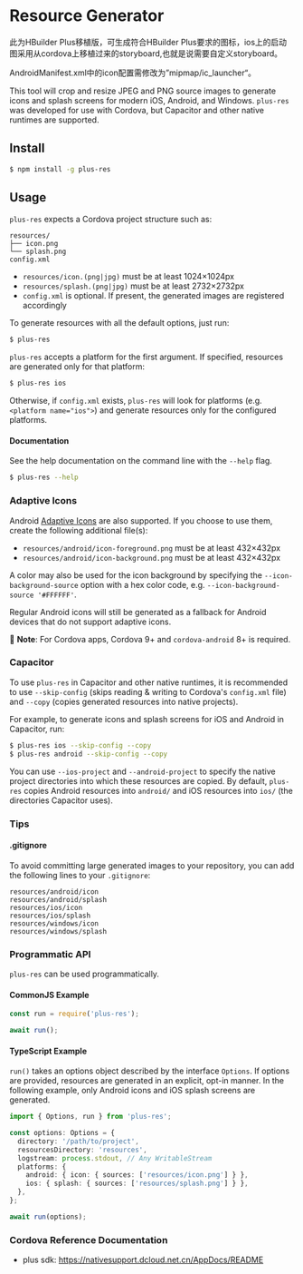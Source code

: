 # Resource Generator
此为HBuilder Plus移植版，可生成符合HBuilder Plus要求的图标，ios上的启动图采用从cordova上移植过来的storyboard,也就是说需要自定义storyboard。

AndroidManifest.xml中的icon配置需修改为”mipmap/ic_launcher“。

This tool will crop and resize JPEG and PNG source images to generate icons and splash screens for modern iOS, Android, and Windows. `plus-res` was developed for use with Cordova, but Capacitor and other native runtimes are supported.

## Install

```bash
$ npm install -g plus-res
```

## Usage

`plus-res` expects a Cordova project structure such as:

```
resources/
├── icon.png
└── splash.png
config.xml
```

* `resources/icon.(png|jpg)` must be at least 1024×1024px
* `resources/splash.(png|jpg)` must be at least 2732×2732px
* `config.xml` is optional. If present, the generated images are registered accordingly

To generate resources with all the default options, just run:

```bash
$ plus-res
```

`plus-res` accepts a platform for the first argument. If specified, resources are generated only for that platform:

```bash
$ plus-res ios
```

Otherwise, if `config.xml` exists, `plus-res` will look for platforms (e.g. `<platform name="ios">`) and generate resources only for the configured platforms.

#### Documentation

See the help documentation on the command line with the `--help` flag.

```bash
$ plus-res --help
```

### Adaptive Icons

Android [Adaptive Icons](https://developer.android.com/guide/practices/ui_guidelines/icon_design_adaptive) are also supported. If you choose to use them, create the following additional file(s):

* `resources/android/icon-foreground.png` must be at least 432×432px
* `resources/android/icon-background.png` must be at least 432×432px

A color may also be used for the icon background by specifying the `--icon-background-source` option with a hex color code, e.g. `--icon-background-source '#FFFFFF'`.

Regular Android icons will still be generated as a fallback for Android devices that do not support adaptive icons.

:memo: **Note**: For Cordova apps, Cordova 9+ and `cordova-android` 8+ is required.

### Capacitor

To use `plus-res` in Capacitor and other native runtimes, it is recommended to use `--skip-config` (skips reading & writing to Cordova's `config.xml` file) and `--copy` (copies generated resources into native projects).

For example, to generate icons and splash screens for iOS and Android in Capacitor, run:

```bash
$ plus-res ios --skip-config --copy
$ plus-res android --skip-config --copy
```

You can use `--ios-project` and `--android-project` to specify the native project directories into which these resources are copied. By default, `plus-res` copies Android resources into `android/` and iOS resources into `ios/` (the directories Capacitor uses).

### Tips

#### .gitignore

To avoid committing large generated images to your repository, you can add the
following lines to your `.gitignore`:

```
resources/android/icon
resources/android/splash
resources/ios/icon
resources/ios/splash
resources/windows/icon
resources/windows/splash
```

### Programmatic API

`plus-res` can be used programmatically.

#### CommonJS Example

```js
const run = require('plus-res');

await run();
```

#### TypeScript Example

`run()` takes an options object described by the interface `Options`. If options are provided, resources are generated in an explicit, opt-in manner. In the following example, only Android icons and iOS splash screens are generated.

```ts
import { Options, run } from 'plus-res';

const options: Options = {
  directory: '/path/to/project',
  resourcesDirectory: 'resources',
  logstream: process.stdout, // Any WritableStream
  platforms: {
    android: { icon: { sources: ['resources/icon.png'] } },
    ios: { splash: { sources: ['resources/splash.png'] } },
  },
};

await run(options);
```

### Cordova Reference Documentation

- plus sdk: https://nativesupport.dcloud.net.cn/AppDocs/README
